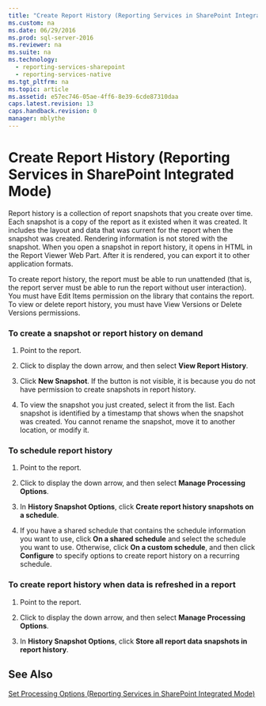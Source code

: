 ```yaml
---
title: "Create Report History (Reporting Services in SharePoint Integrated Mode)"
ms.custom: na
ms.date: 06/29/2016
ms.prod: sql-server-2016
ms.reviewer: na
ms.suite: na
ms.technology: 
  - reporting-services-sharepoint
  - reporting-services-native
ms.tgt_pltfrm: na
ms.topic: article
ms.assetid: e57ec746-05ae-4ff6-8e39-6cde87310daa
caps.latest.revision: 13
caps.handback.revision: 0
manager: mblythe
---
```

# Create Report History (Reporting Services in SharePoint Integrated Mode)
Report history is a collection of report snapshots that you create over time. Each snapshot is a copy of the report as it existed when it was created. It includes the layout and data that was current for the report when the snapshot was created. Rendering information is not stored with the snapshot. When you open a snapshot in report history, it opens in HTML in the Report Viewer Web Part. After it is rendered, you can export it to other application formats.  
  
 To create report history, the report must be able to run unattended (that is, the report server must be able to run the report without user interaction). You must have Edit Items permission on the library that contains the report. To view or delete report history, you must have View Versions or Delete Versions permissions.  
  
### To create a snapshot or report history on demand  
  
1.  Point to the report.  
  
2.  Click to display the down arrow, and then select **View Report History**.  
  
3.  Click **New Snapshot**. If the button is not visible, it is because you do not have permission to create snapshots in report history.  
  
4.  To view the snapshot you just created, select it from the list. Each snapshot is identified by a timestamp that shows when the snapshot was created. You cannot rename the snapshot, move it to another location, or modify it.  
  
### To schedule report history  
  
1.  Point to the report.  
  
2.  Click to display the down arrow, and then select **Manage Processing Options**.  
  
3.  In **History Snapshot Options**, click **Create report history snapshots on a schedule**.  
  
4.  If you have a shared schedule that contains the schedule information you want to use, click **On a shared schedule** and select the schedule you want to use. Otherwise, click **On a custom schedule**, and then click **Configure** to specify options to create report history on a recurring schedule.  
  
### To create report history when data is refreshed in a report  
  
1.  Point to the report.  
  
2.  Click to display the down arrow, and then select **Manage Processing Options**.  
  
3.  In **History Snapshot Options**, click **Store all report data snapshots in report history**.  
  
## See Also  
 [Set Processing Options (Reporting Services in SharePoint Integrated Mode)](../../Topics/TopicNameNotContainA/Set-Processing-Options--Reporting-Services-in-SharePoint-Integrated-Mode-.md)